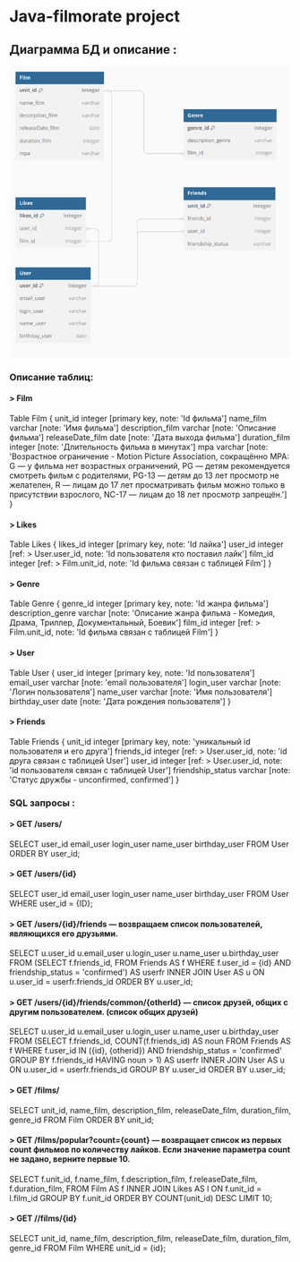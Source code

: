# Java-filmorate project
## Диаграмма БД и описание :
![Диаграмма БД](https://github.com/SAleksandrEr/java-filmorate/blob/main/Filmorate_DB_diagram.png)
### Описание таблиц:
#### > Film

Table Film {
  unit_id integer [primary key, note: 'Id фильма']
  name_film varchar [note: 'Имя фильма']
  description_film varchar [note: 'Описание фильма']
  releaseDate_film date [note: 'Дата выхода фильма']
   duration_film  integer [note: 'Длительность фильма в минутах']
   mpa varchar [note: 'Возрастное ограничение - Motion Picture Association, сокращённо МРА:
                G — у фильма нет возрастных ограничений,
                PG — детям рекомендуется смотреть фильм с родителями,
                PG-13 — детям до 13 лет просмотр не желателен,
                R — лицам до 17 лет просматривать фильм можно только в присутствии взрослого,
                NC-17 — лицам до 18 лет просмотр запрещён.']
}


#### > Likes
  Table Likes {
  likes_id integer [primary key, note: 'Id лайка']
  user_id integer  [ref: > User.user_id, note: 'Id пользователя кто поставил лайк']
  film_id integer [ref: > Film.unit_id, note: 'Id фильма связан с таблицей Film']
}

#### > Genre
  Table Genre {
  genre_id integer [primary key, note: 'Id жанра фильма']
  description_genre varchar [note: 'Описание жанра фильма - Комедия, Драма, Триллер, Документальный, Боевик']
  film_id integer [ref: > Film.unit_id, note: 'Id фильма связан с таблицей Film']
}

#### > User
  Table User {
  user_id integer [primary key, note: 'Id пользователя']
  email_user varchar [note: 'email пользователя']
  login_user varchar [note: 'Логин пользователя']
  name_user varchar  [note: 'Имя пользователя']
  birthday_user date [note: 'Дата рождения пользователя']
}

#### > Friends
  Table Friends {
  unit_id integer [primary key, note: 'уникальный id пользователя и его друга']
  friends_id integer [ref: > User.user_id, note: 'id друга связан с таблицей User'] 
  user_id integer [ref: > User.user_id, note: 'id пользователя связан с таблицей User']
  friendship_status varchar [note: 'Статус дружбы - unconfirmed, confirmed']
}

### SQL запросы :

#### > GET /users/
  SELECT 
  user_id
  email_user
  login_user
  name_user
  birthday_user
FROM User
ORDER BY user_id; 

#### > GET /users/{id}
SELECT 
  user_id
  email_user
  login_user
  name_user
  birthday_user
FROM User
WHERE user_id = {ID};

#### > GET /users/{id}/friends — возвращаем список пользователей, являющихся его друзьями.
SELECT 
  u.user_id
  u.email_user
  u.login_user
  u.name_user
  u.birthday_user
FROM (SELECT 
       f.friends_id,
FROM Friends AS f
WHERE f.user_id = {id}
      AND friendship_status = 'confirmed') AS userfr
INNER JOIN User AS u ON u.user_id = userfr.friends_id
ORDER BY u.user_id;

#### > GET /users/{id}/friends/common/{otherId} — список друзей, общих с другим пользователем. (список общих друзей)
SELECT 
  u.user_id
  u.email_user
  u.login_user
  u.name_user
  u.birthday_user
FROM (SELECT 
       f.friends_id,
       COUNT(f.friends_id) AS noun
FROM Friends AS f
WHERE f.user_id IN ({id}, {otherid})
      AND friendship_status = 'confirmed'
GROUP BY f.friends_id
HAVING noun > 1) AS userfr
INNER JOIN User AS u ON u.user_id = userfr.friends_id
GROUP BY u.user_id
ORDER BY u.user_id;

#### > GET /films/
SELECT 
  unit_id, 
  name_film,
  description_film,
  releaseDate_film,
  duration_film,
  genre_id
FROM Film
ORDER BY unit_id; 

#### > GET /films/popular?count={count} — возвращает список из первых count фильмов по количеству лайков. Если значение параметра count не задано, верните первые 10.
 SELECT 
  f.unit_id, 
  f.name_film,
  f.description_film,
  f.releaseDate_film,
  f.duration_film,
FROM Film AS f
INNER JOIN Likes AS l ON f.unit_id = l.film_id
GROUP BY f.unit_id
ORDER BY COUNT(unit_id) DESC
LIMIT 10;

#### > GET //films/{id}
SELECT 
  unit_id, 
  name_film,
  description_film,
  releaseDate_film,
  duration_film,
  genre_id
FROM Film
WHERE unit_id = {id};

